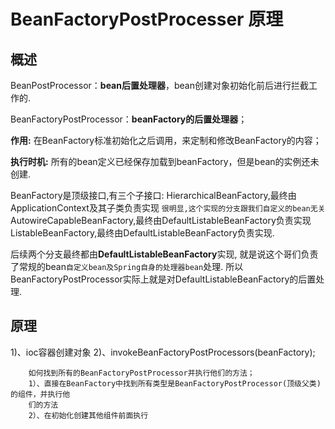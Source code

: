 # BeanFactoryPostProcesser 原理

## 概述

BeanPostProcessor：**bean后置处理器**，bean创建对象初始化前后进行拦截工作的.

BeanFactoryPostProcessor：**beanFactory的后置处理器**；

**作用:**
在BeanFactory标准初始化之后调用，来定制和修改BeanFactory的内容；
	
**执行时机:**
所有的bean定义已经保存加载到beanFactory，但是bean的实例还未创建.

BeanFactory是顶级接口,有三个子接口:
HierarchicalBeanFactory,最终由ApplicationContext及其子类负责实现
`很明显,这个实现的分支跟我们自定义的bean无关`
AutowireCapableBeanFactory,最终由DefaultListableBeanFactory负责实现
ListableBeanFactory,最终由DefaultListableBeanFactory负责实现.

后续两个分支最终都由**DefaultListableBeanFactory**实现,
就是说这个哥们负责了常规的bean`自定义bean及Spring自身的处理器bean`处理.
所以BeanFactoryPostProcessor实际上就是对DefaultListableBeanFactory的后置处理.


## 原理

1)、ioc容器创建对象
2)、invokeBeanFactoryPostProcessors(beanFactory);

```
	如何找到所有的BeanFactoryPostProcessor并执行他们的方法；
	1）、直接在BeanFactory中找到所有类型是BeanFactoryPostProcessor(顶级父类)的组件，并执行他
	们的方法
	2）、在初始化创建其他组件前面执行
```

